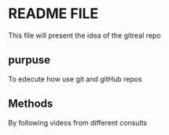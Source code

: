 # README FILE

This file will present the idea of the gitreal repo

## purpuse 

To edecute how use git and gitHub repos 

## Methods

By following videos from different consults
